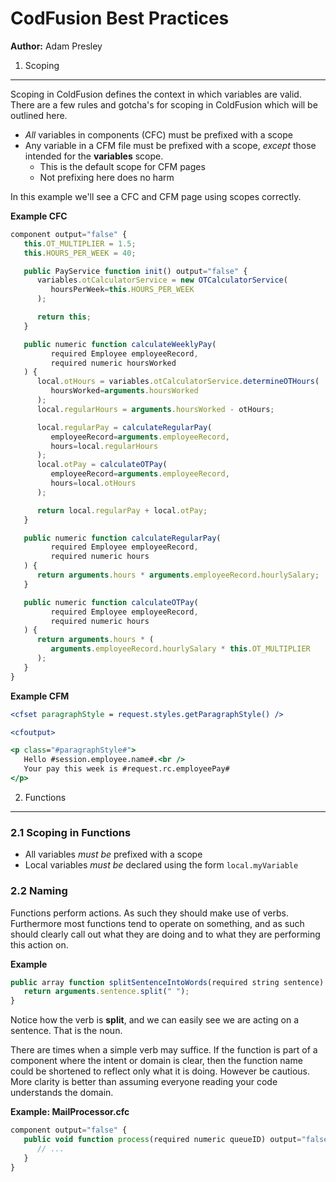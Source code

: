 CodFusion Best Practices
========================

**Author:** Adam Presley

1. Scoping
----------
Scoping in ColdFusion defines the context in which variables are valid. There
are a few rules and gotcha's for scoping in ColdFusion which will be outlined
here.

* *All* variables in components (CFC) must be prefixed with a scope
* Any variable in a CFM file must be prefixed with a scope, *except* those
   intended for the **variables** scope.
   - This is the default scope for CFM pages
   - Not prefixing here does no harm

In this example we'll see a CFC and CFM page using scopes correctly.

**Example CFC**
```js
component output="false" {
   this.OT_MULTIPLIER = 1.5;
   this.HOURS_PER_WEEK = 40;

   public PayService function init() output="false" {
      variables.otCalculatorService = new OTCalculatorService(
         hoursPerWeek=this.HOURS_PER_WEEK
      );

      return this;
   }

   public numeric function calculateWeeklyPay(
         required Employee employeeRecord,
         required numeric hoursWorked
   ) {
      local.otHours = variables.otCalculatorService.determineOTHours(
         hoursWorked=arguments.hoursWorked
      );
      local.regularHours = arguments.hoursWorked - otHours;

      local.regularPay = calculateRegularPay(
         employeeRecord=arguments.employeeRecord,
         hours=local.regularHours
      );
      local.otPay = calculateOTPay(
         employeeRecord=arguments.employeeRecord,
         hours=local.otHours
      );

      return local.regularPay + local.otPay;
   }

   public numeric function calculateRegularPay(
         required Employee employeeRecord,
         required numeric hours
   ) {
      return arguments.hours * arguments.employeeRecord.hourlySalary;
   }

   public numeric function calculateOTPay(
         required Employee employeeRecord,
         required numeric hours
   ) {
      return arguments.hours * (
         arguments.employeeRecord.hourlySalary * this.OT_MULTIPLIER
      );
   }
}
```

**Example CFM**
```cfm
<cfset paragraphStyle = request.styles.getParagraphStyle() />

<cfoutput>

<p class="#paragraphStyle#">
   Hello #session.employee.name#.<br />
   Your pay this week is #request.rc.employeePay#
</p>
```

2. Functions
------------

### 2.1 Scoping in Functions
* All variables *must be* prefixed with a scope
* Local variables *must be* declared using the form ```local.myVariable```

### 2.2 Naming
Functions perform actions. As such they should make use of verbs. Furthermore
most functions tend to operate on something, and as such should clearly call
out what they are doing and to what they are performing this action on.

**Example**
```js
public array function splitSentenceIntoWords(required string sentence) output="false" {
   return arguments.sentence.split(" ");
}
```

Notice how the verb is **split**, and we can easily see we are acting on a
sentence. That is the noun.

There are times when a simple verb may suffice. If the function is part of a
component where the intent or domain is clear, then the function name could
be shortened to reflect only what it is doing. However be cautious.
More clarity is better than assuming everyone reading your code understands
the domain.

**Example: MailProcessor.cfc**
```js
component output="false" {
   public void function process(required numeric queueID) output="false" {
      // ...
   }
}
```
